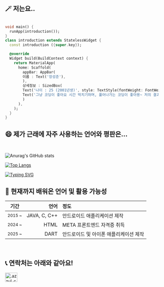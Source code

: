 ## 🪄 저는요.. <!-- 나에 대해서 설명하는 부분 코드 블럭 -->

``` dart

void main() {
  runApp(introduction());
}
class introduction extends StatelessWidget {
  const introduction ({super.key});

  @override
  Widget build(BuildContext context) {
    return MaterialApp(
      home: Scaffold(
        appBar: AppBar(
        이름 : Text('장성준'),
        ),
        상세정보 : SizedBox(
        Text('나이 : 25 (2001년생)', style: TextStyle(fontWeight: FontWeight.bold, fontSize: 25)),
        Text('그냥 코딩이 좋아요 시간 박치기하며, 풀어나가는 코딩이 좋아용~ 저의 결과물을 보고 싶으시면 밑으로 내려보세요!', style: TextStyle(fontWeight: FontWeight.bold, fontSize: 25)),
        )
      ),
    );
  }
}


```

## 😄 제가 근래에 자주 사용하는 언어와 평판은...
<br>

![Anurag's GitHub stats](https://github-readme-stats.vercel.app/api?username=NE7K&hide=contribs,prs&show_icons=true&theme=graywhite)

[![Top Langs](https://github-readme-stats.vercel.app/api/top-langs/?username=NE7K)](https://github.com/anuraghazra/github-readme-stats)

[![Typing SVG](https://readme-typing-svg.demolab.com?font=Fira+Code&pause=1000&color=000000&multiline=true&random=true&width=435&lines=%EC%BD%94%EB%94%A9%EC%97%90+%EB%AF%B8%EC%B3%90%EC%84%9C+Dart%EB%A7%8C%ED%95%98%EA%B3%A0+%EC%9E%88%EC%96%B4%EC%9A%94)](https://git.io/typing-svg)

## 🌱 현재까지 배워온 언어 및 활용 가능성
<div markdown="1">

|기간|언어|정도|
|:-:|-:|:-|
|<sub>2015 ~ </sub> | JAVA, C, C++ | 안드로이드 애플리케이션 제작 |
|<sub>2024 ~ </sub> | HTML | META 프론트엔드 자격증 취득 |
|<sub>2025 ~ </sub> | DART | 안드로이드 및 아이폰 애플리케이션 제작 |

</div>

<br>

## 📞 연락처는 아래와 같아요!

<p align="left">
<a href="https://discord.gg/.azzul_carrot" target="blank"><img align="center" src="https://raw.githubusercontent.com/rahuldkjain/github-profile-readme-generator/master/src/images/icons/Social/discord.svg" alt=".azzul_carrot" height="30" width="40" /></a>
</p>

